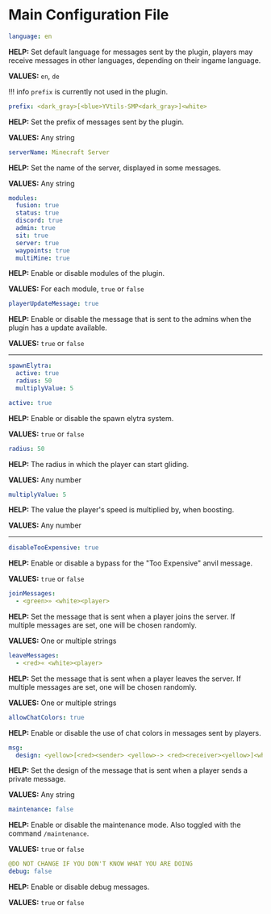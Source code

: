 # Main Configuration File

```yaml
language: en
```

**HELP:** Set default language for messages sent by the plugin, players may receive messages in other languages, depending on their ingame language.

**VALUES:** `en`, `de`

!!! info
    `prefix` is currently not used in the plugin.

```yaml
prefix: <dark_gray>[<blue>YVtils-SMP<dark_gray>]<white>
```

**HELP:** Set the prefix of messages sent by the plugin.

**VALUES:** Any string

```yaml
serverName: Minecraft Server
```

**HELP:** Set the name of the server, displayed in some messages.

**VALUES:** Any string

```yaml
modules:
  fusion: true
  status: true
  discord: true
  admin: true
  sit: true
  server: true
  waypoints: true
  multiMine: true
```

**HELP:** Enable or disable modules of the plugin.

**VALUES:** For each module, `true` or `false`

```yaml
playerUpdateMessage: true
```

**HELP:** Enable or disable the message that is sent to the admins when the plugin has a update available.

**VALUES:** `true` or `false`

---

```yaml
spawnElytra:
  active: true
  radius: 50
  multiplyValue: 5
```

```yaml
active: true
```

**HELP:** Enable or disable the spawn elytra system.

**VALUES:** `true` or `false`

```yaml
radius: 50
```

**HELP:** The radius in which the player can start gliding.

**VALUES:** Any number

```yaml
multiplyValue: 5
```

**HELP:** The value the player's speed is multiplied by, when boosting.

**VALUES:** Any number

---

```yaml
disableTooExpensive: true
```

**HELP:** Enable or disable a bypass for the "Too Expensive" anvil message.

**VALUES:** `true` or `false`

```yaml
joinMessages:
  - <green>» <white><player>
```

**HELP:** Set the message that is sent when a player joins the server. If multiple messages are set, one will be chosen randomly.

**VALUES:** One or multiple strings

```yaml
leaveMessages:
  - <red>« <white><player>
```

**HELP:** Set the message that is sent when a player leaves the server. If multiple messages are set, one will be chosen randomly.

**VALUES:** One or multiple strings

```yaml
allowChatColors: true
```

**HELP:** Enable or disable the use of chat colors in messages sent by players.

```yaml
msg:
  design: <yellow>[<red><sender> <yellow>-> <red><receiver><yellow>]<white> <message>
```

**HELP:** Set the design of the message that is sent when a player sends a private message.

**VALUES:** Any string

```yaml
maintenance: false
```

**HELP:** Enable or disable the maintenance mode. Also toggled with the command `/maintenance`.

**VALUES:** `true` or `false`

```yaml
@DO NOT CHANGE IF YOU DON'T KNOW WHAT YOU ARE DOING
debug: false
```

**HELP:** Enable or disable debug messages.

**VALUES:** `true` or `false`
